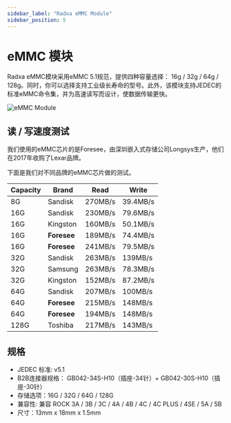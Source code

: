 ```yaml
---
sidebar_label: "Radxa eMMC Module"
sidebar_position: 5
---
```


# eMMC 模块

Radxa eMMC模块采用eMMC 5.1规范，提供四种容量选择： 16g / 32g / 64g / 128g。同时，你可以选择支持工业级长寿命的型号。此外，该模块支持JEDEC的标准eMMC命令集，并为高速读写而设计，使数据传输更快。

![eMMC Module](/img/accessories/emmc-module.webp)

## 读 / 写速度测试

我们使用的eMMC芯片的是Foresee，由深圳嵌入式存储公司Longsys生产，他们在2017年收购了Lexar品牌。

下面是我们对不同品牌的eMMC芯片做的测试。

| Capacity | Brand       | Read    | Write    |
| -------- | ----------- | ------- | -------- |
| 8G       | Sandisk     | 270MB/s | 39.4MB/s |
| 16G      | Sandisk     | 230MB/s | 79.6MB/s |
| 16G      | Kingston    | 160MB/s | 50.1MB/s |
| 16G      | **Foresee** | 189MB/s | 74.4MB/s |
| 16G      | **Foresee** | 241MB/s | 79.5MB/s |
| 32G      | Sandisk     | 263MB/s | 139MB/s  |
| 32G      | Samsung     | 263MB/s | 78.3MB/s |
| 32G      | Kingston    | 152MB/s | 87.2MB/s |
| 64G      | Sandisk     | 207MB/s | 100MB/s  |
| 64G      | **Foresee** | 215MB/s | 148MB/s  |
| 64G      | **Foresee** | 194MB/s | 148MB/s  |
| 128G     | Toshiba     | 217MB/s | 143MB/s  |

## 规格

- JEDEC 标准: v5.1
- B2B连接器规格： GB042-34S-H10（插座-34针）+ GB042-30S-H10（插座-30针）
- 存储选项：16G / 32G / 64G / 128G
- 兼容性: 兼容 ROCK 3A / 3B / 3C / 4A / 4B / 4C / 4C PLUS / 4SE / 5A / 5B
- 尺寸：13mm x 18mm x 1.5mm
